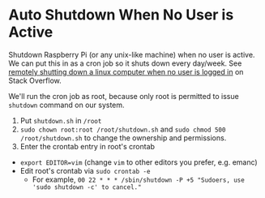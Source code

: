 # Auto Shutdown When No User is Active
Shutdown Raspberry Pi (or any unix-like machine) when no user is active. We can put this in as a cron job so it shuts down every day/week.
See [remotely shutting down a linux computer when no user is logged in](https://stackoverflow.com/questions/31558805/remotely-shutting-down-a-linux-computer-when-no-user-is-logged-in) on Stack Overflow.

We'll run the cron job as root, because only root is permitted to issue `shutdown` command on our system.
1. Put `shutdown.sh` in `/root`
2. `sudo chown root:root /root/shutdown.sh` and `sudo chmod 500 /root/shutdown.sh` to change the ownership and permissions.
3. Enter the crontab entry in root's crontab
- `export EDITOR=vim` (change `vim` to other editors you prefer, e.g. emanc)
- Edit root's crontab via `sudo crontab -e` 
  -  For example, `00 22 * * * /sbin/shutdown -P +5 "Sudoers, use 'sudo shutdown -c' to cancel."`
